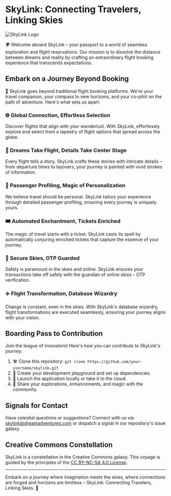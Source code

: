 # SkyLink: Connecting Travelers, Linking Skies

![SkyLink Logo](/path/to/logo.png)

🌍 Welcome aboard SkyLink – your passport to a world of seamless exploration and flight reservations. Our mission is to dissolve the distance between dreams and reality by crafting an extraordinary flight booking experience that transcends expectations.

## Embark on a Journey Beyond Booking

🚀 SkyLink goes beyond traditional flight booking platforms. We're your travel companion, your compass to new horizons, and your co-pilot on the path of adventure. Here's what sets us apart:

### 🌐 Global Connection, Effortless Selection

Discover flights that align with your wanderlust. With SkyLink, effortlessly explore and select from a tapestry of flight options that spread across the globe.

### 🌈 Dreams Take Flight, Details Take Center Stage

Every flight tells a story. SkyLink crafts these stories with intricate details – from departure times to layovers, your journey is painted with vivid strokes of information.

### 🎩 Passenger Profiling, Magic of Personalization

We believe travel should be personal. SkyLink tailors your experience through detailed passenger profiling, ensuring every journey is uniquely yours.

### 🎟️ Automated Enchantment, Tickets Enriched

The magic of travel starts with a ticket. SkyLink casts its spell by automatically conjuring enriched tickets that capture the essence of your journey.

### 🔐 Secure Skies, OTP Guarded

Safety is paramount in the skies and online. SkyLink ensures your transactions take off safely with the guardian of online skies – OTP verification.

### ✈️ Flight Transformation, Database Wizardry

Change is constant, even in the skies. With SkyLink's database wizardry, flight transformations are executed seamlessly, ensuring your journey aligns with your vision.

## Boarding Pass to Contribution

Join the league of innovators! Here's how you can contribute to SkyLink's journey:

1. 🛠️ Clone this repository: `git clone https://github.com/your-username/skylink.git`
2. 🌆 Create your development playground and set up dependencies.
3. 🚀 Launch the application locally or take it to the cloud.
4. 🌟 Share your explorations, enhancements, and magic with the community.

## Signals for Contact

Have celestial questions or suggestions? Connect with us via [skylink@dreamadventures.com](mailto:skylink@dreamadventures.com) or dispatch a signal in our repository's issue galaxy.

## Creative Commons Constellation

SkyLink is a constellation in the Creative Commons galaxy. This voyage is guided by the principles of the [CC BY-NC-SA 4.0 License](LICENSE).

---

Embark on a journey where imagination meets the skies, where connections are forged and horizons are limitless – SkyLink: Connecting Travelers, Linking Skies. 🌌
